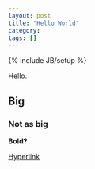 ```yaml
---
layout: post
title: "Hello World"
category: 
tags: []
---
```

{% include JB/setup %}

Hello.

## Big
### Not as big

**Bold?**

[Hyperlink](www.google.com)